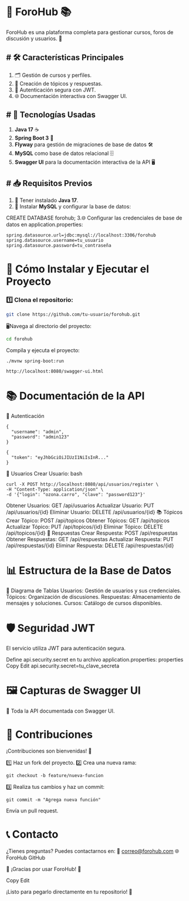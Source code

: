 # 🎉 ForoHub 📚

ForoHub es una plataforma completa para gestionar cursos, foros de discusión y usuarios. 🚀

## # 🛠️ Características Principales

1. 🗂️ Gestión de cursos y perfiles.
2. 📄 Creación de tópicos y respuestas.
3. 🔐 Autenticación segura con JWT.
4. 🌐 Documentación interactiva con Swagger UI.

## # 🎯 Tecnologías Usadas

1. **Java 17** ☕
2. **Spring Boot 3** 🌱
3. **Flyway** para gestión de migraciones de base de datos 🛠️
4. **MySQL** como base de datos relacional 🗄️
5. **Swagger UI** para la documentación interactiva de la API 🖥️

## # 📥 Requisitos Previos

1. 🔧 Tener instalado **Java 17**.
2. 🐬 Instalar **MySQL** y configurar la base de datos:  


CREATE DATABASE forohub;
3.🌐 Configurar las credenciales de base de datos en application.properties:
```properties
spring.datasource.url=jdbc:mysql://localhost:3306/forohub
spring.datasource.username=tu_usuario
spring.datasource.password=tu_contraseña
```



# 🚀 Cómo Instalar y Ejecutar el Proyecto

### 1️⃣ Clona el repositorio:

```bash
git clone https://github.com/tu-usuario/forohub.git
```
🖥️Navega al directorio del proyecto:
```bash
cd forohub
```
Compila y ejecuta el proyecto:
```bash
./mvnw spring-boot:run
```
```Accede a Swagger UI en:
http://localhost:8080/swagger-ui.html 
```
# 📚 Documentación de la API
🔑 Autenticación
```
{
  "username": "admin",
  "password": "admin123"
}

```
```
{
  "token": "eyJhbGciOiJIUzI1NiIsInR..."
}

```

👤 Usuarios
Crear Usuario:
bash
```
curl -X POST http://localhost:8080/api/usuarios/register \
-H "Content-Type: application/json" \
-d '{"login": "ozona.carro", "clave": "password123"}'
```
Obtener Usuarios: GET /api/usuarios
Actualizar Usuario: PUT /api/usuarios/{id}
Eliminar Usuario: DELETE /api/usuarios/{id}
📚 Tópicos
Crear Tópico: POST /api/topicos
Obtener Tópicos: GET /api/topicos
Actualizar Tópico: PUT /api/topicos/{id}
Eliminar Tópico: DELETE /api/topicos/{id}
💬 Respuestas
Crear Respuesta: POST /api/respuestas
Obtener Respuestas: GET /api/respuestas
Actualizar Respuesta: PUT /api/respuestas/{id}
Eliminar Respuesta: DELETE /api/respuestas/{id}
# 📊 Estructura de la Base de Datos
📐 Diagrama de Tablas
Usuarios: Gestión de usuarios y sus credenciales.
Tópicos: Organización de discusiones.
Respuestas: Almacenamiento de mensajes y soluciones.
Cursos: Catálogo de cursos disponibles.
# 🛡️ Seguridad JWT
El servicio utiliza JWT para autenticación segura.

Define api.security.secret en tu archivo application.properties:
properties
Copy
Edit
api.security.secret=tu_clave_secreta
# 🖼️ Capturas de Swagger UI
🌟 Toda la API documentada con Swagger UI.
# 🧩 Contribuciones
¡Contribuciones son bienvenidas! 🙌

1️⃣ Haz un fork del proyecto.
2️⃣ Crea una nueva rama:

```
git checkout -b feature/nueva-funcion
```
3️⃣ Realiza tus cambios y haz un commit:

```
git commit -m "Agrega nueva función"
```

Envía un pull request.
# 📞 Contacto
¿Tienes preguntas? Puedes contactarnos en:
📧 correo@forohub.com
🌐 ForoHub GitHub

🌟 ¡Gracias por usar ForoHub! 🌟

Copy
Edit

¡Listo para pegarlo directamente en tu repositorio! 🎉




